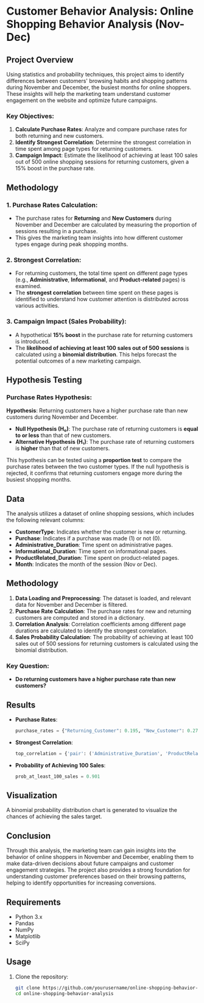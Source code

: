 # Customer Behavior Analysis: Online Shopping Behavior Analysis (Nov-Dec)

## Project Overview

Using statistics and probability techniques, this project aims to identify differences between customers' browsing habits and shopping patterns during November and December, the busiest months for online shoppers. These insights will help the marketing team understand customer engagement on the website and optimize future campaigns.

### Key Objectives:
1. **Calculate Purchase Rates**: Analyze and compare purchase rates for both returning and new customers.
2. **Identify Strongest Correlation**: Determine the strongest correlation in time spent among page types for returning customers.
3. **Campaign Impact**: Estimate the likelihood of achieving at least 100 sales out of 500 online shopping sessions for returning customers, given a 15% boost in the purchase rate.

## Methodology

### 1. Purchase Rates Calculation:
- The purchase rates for **Returning** and **New Customers** during November and December are calculated by measuring the proportion of sessions resulting in a purchase.
- This gives the marketing team insights into how different customer types engage during peak shopping months.

### 2. Strongest Correlation:
- For returning customers, the total time spent on different page types (e.g., **Administrative**, **Informational**, and **Product-related** pages) is examined.
- The **strongest correlation** between time spent on these pages is identified to understand how customer attention is distributed across various activities.

### 3. Campaign Impact (Sales Probability):
- A hypothetical **15% boost** in the purchase rate for returning customers is introduced.
- The **likelihood of achieving at least 100 sales out of 500 sessions** is calculated using a **binomial distribution**. This helps forecast the potential outcomes of a new marketing campaign.

## Hypothesis Testing

### **Purchase Rates Hypothesis**:

**Hypothesis**: Returning customers have a higher purchase rate than new customers during November and December.

- **Null Hypothesis (H₀)**: The purchase rate of returning customers is **equal to or less** than that of new customers.
- **Alternative Hypothesis (H₁)**: The purchase rate of returning customers is **higher** than that of new customers.

This hypothesis can be tested using a **proportion test** to compare the purchase rates between the two customer types. If the null hypothesis is rejected, it confirms that returning customers engage more during the busiest shopping months.

## Data
The analysis utilizes a dataset of online shopping sessions, which includes the following relevant columns:
- **CustomerType**: Indicates whether the customer is new or returning.
- **Purchase**: Indicates if a purchase was made (1) or not (0).
- **Administrative_Duration**: Time spent on administrative pages.
- **Informational_Duration**: Time spent on informational pages.
- **ProductRelated_Duration**: Time spent on product-related pages.
- **Month**: Indicates the month of the session (Nov or Dec).

## Methodology
1. **Data Loading and Preprocessing**: The dataset is loaded, and relevant data for November and December is filtered.
2. **Purchase Rate Calculation**: The purchase rates for new and returning customers are computed and stored in a dictionary.
3. **Correlation Analysis**: Correlation coefficients among different page durations are calculated to identify the strongest correlation.
4. **Sales Probability Calculation**: The probability of achieving at least 100 sales out of 500 sessions for returning customers is calculated using the binomial distribution.

### Key Question:
- **Do returning customers have a higher purchase rate than new customers?**

## Results
- **Purchase Rates**:
    ```python
    purchase_rates = {"Returning_Customer": 0.195, "New_Customer": 0.273}
    ```

- **Strongest Correlation**:
    ```python
    top_correlation = {'pair': ('Administrative_Duration', 'ProductRelated_Duration'), 'correlation': 0.3898546003206963}
    ```

- **Probability of Achieving 100 Sales**:
    ```python
    prob_at_least_100_sales = 0.901 
    ```

## Visualization
A binomial probability distribution chart is generated to visualize the chances of achieving the sales target.

## Conclusion

Through this analysis, the marketing team can gain insights into the behavior of online shoppers in November and December, enabling them to make data-driven decisions about future campaigns and customer engagement strategies. The project also provides a strong foundation for understanding customer preferences based on their browsing patterns, helping to identify opportunities for increasing conversions.

## Requirements
- Python 3.x
- Pandas
- NumPy
- Matplotlib
- SciPy

## Usage
1. Clone the repository:
   ```bash
   git clone https://github.com/yourusername/online-shopping-behavior-analysis.git
   cd online-shopping-behavior-analysis
